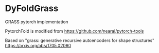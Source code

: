 # DyFoldGrass
GRASS pytorch implementation  

PytorchFold is modified from https://github.com/nearai/pytorch-tools  

Based on "grass: generative recursive autoencoders for shape structures" https://arxiv.org/abs/1705.02090